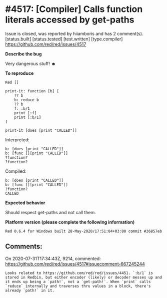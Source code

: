 
#4517: [Compiler] Calls function literals accessed by get-paths
================================================================================
Issue is closed, was reported by hiiamboris and has 2 comment(s).
[status.built] [status.tested] [test.written] [type.compiler]
<https://github.com/red/red/issues/4517>

**Describe the bug**

Very dangerous stuff! ☻

**To reproduce**
```
Red []

print-it: function [b] [
	?? b
	b: reduce b
	?? b
	f: :b/1
	print [:f]
	print [:b/1]
]

print-it [does [print "CALLED"]]
```
Interpreted:
```
b: [does [print "CALLED"]]  
b: [func [][print "CALLED"]]
?function?                  
?function?                  
```
Compiled:
```
b: [does [print "CALLED"]]  
b: [func [][print "CALLED"]]
?function?                  
CALLED                      
```

**Expected behavior**

Should respect get-paths and not call them.

**Platform version (please complete the following information)**
```
Red 0.6.4 for Windows built 28-May-2020/17:51:04+03:00 commit #36857eb
```



Comments:
--------------------------------------------------------------------------------

On 2020-07-31T17:34:43Z, 9214, commented:
<https://github.com/red/red/issues/4517#issuecomment-667245244>

    Looks related to https://github.com/red/red/issues/4451. `:b/1` is stored in Redbin, but either encoder (likely) or decoder messes up and it ends up being a `path!`, not a `get-path!`. When `print` calls `reduce` internally and traverses thru values in a block, there's already `path!` in it.

